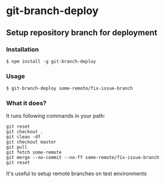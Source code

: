 # git-branch-deploy
## Setup repository branch for deployment

### Installation

	$ npm install -g git-branch-deploy

### Usage

	$ git-branch-deploy some-remote/fix-issue-branch

### What it does?

It runs following commands in your path:

```
git reset
git checkout .
git clean -df
git checkout master
git pull
git fetch some-remote
git merge --no-commit --no-ff some-remote/fix-issue-branch
git reset
```

It's useful to setup remote branches on test environments
